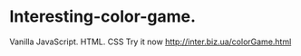 # Interesting-color-game.
Vanilla JavaScript. HTML. CSS
Try it now http://inter.biz.ua/colorGame.html
